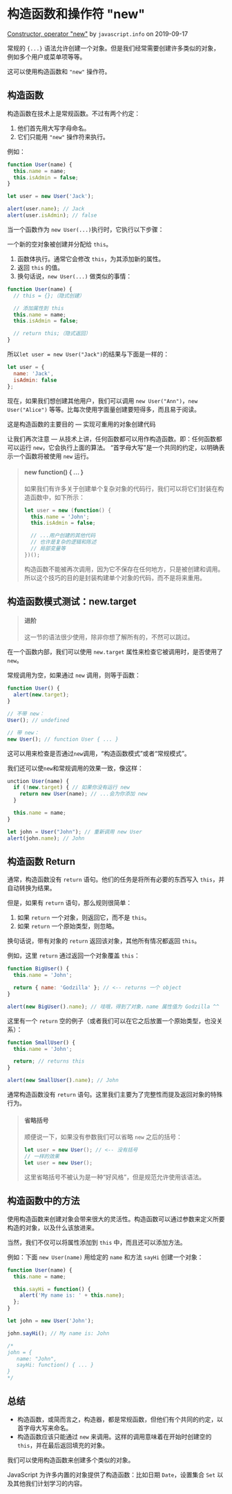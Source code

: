# 构造函数和操作符 "new"

[Constructor, operator "new"](https://javascript.info/constructor-new) by `javascript.info` on 2019-09-17

常规的 `{...}` 语法允许创建一个对象。但是我们经常需要创建许多类似的对象，例如多个用户或菜单项等等。

这可以使用构造函数和 `"new"` 操作符。

## 构造函数

构造函数在技术上是常规函数。不过有两个约定：

1. 他们首先用大写字母命名。
2. 它们只能用 `"new"` 操作符来执行。

例如：

```javascript
function User(name) {
  this.name = name;
  this.isAdmin = false;
}

let user = new User('Jack');

alert(user.name); // Jack
alert(user.isAdmin); // false
```

当一个函数作为 `new User(...)`执行时，它执行以下步骤：

一个新的空对象被创建并分配给 `this`。

1. 函数体执行。通常它会修改 `this`，为其添加新的属性。
2. 返回 `this` 的值。
3. 换句话说，`new User(...)` 做类似的事情：

```javascript
function User(name) {
  // this = {};（隐式创建）

  // 添加属性到 this
  this.name = name;
  this.isAdmin = false;

  // return this;（隐式返回）
}
```

所以`let user = new User("Jack")`的结果与下面是一样的：

```javascript
let user = {
  name: 'Jack',
  isAdmin: false
};
```

现在，如果我们想创建其他用户，我们可以调用 `new User("Ann")`，`new User("Alice")` 等等。比每次使用字面量创建要短得多，而且易于阅读。

这是构造函数的主要目的 — 实现可重用的对象创建代码

让我们再次注意 — 从技术上讲，任何函数都可以用作构造函数。即：任何函数都可以运行 `new`，它会执行上面的算法。 “首字母大写”是一个共同的约定，以明确表示一个函数将被使用 `new` 运行。

> #### new function() { ... }
>
> 如果我们有许多关于创建单个复杂对象的代码行，我们可以将它们封装在构造函数中，如下所示：
>
> ```javascript
> let user = new (function() {
>   this.name = 'John';
>   this.isAdmin = false;
>
>   // ...用户创建的其他代码
>   // 也许是复杂的逻辑和陈述
>   // 局部变量等
> })();
> ```
>
> 构造函数不能被再次调用，因为它不保存在任何地方，只是被创建和调用。所以这个技巧的目的是封装构建单个对象的代码，而不是将来重用。

## 构造函数模式测试：new.target

> #### 进阶
>
> 这一节的语法很少使用，除非你想了解所有的，不然可以跳过。

在一个函数内部，我们可以使用 `new.target` 属性来检查它被调用时，是否使用了 `new`。

常规调用为空，如果通过 `new` 调用，则等于函数：

```javascript
function User() {
  alert(new.target);
}

// 不带 new：
User(); // undefined

// 带 new：
new User(); // function User { ... }
```

这可以用来检查是否通过`new`调用，“构造函数模式”或者“常规模式”。

我们还可以使`new`和常规调用的效果一致，像这样：

```javascript
unction User(name) {
  if (!new.target) { // 如果你没有运行 new
    return new User(name); // ...会为你添加 new
  }

  this.name = name;
}

let john = User("John"); // 重新调用 new User
alert(john.name); // John
```

## 构造函数 Return

通常，构造函数没有 `return` 语句。他们的任务是将所有必要的东西写入 `this`，并自动转换为结果。

但是，如果有 `return` 语句，那么规则很简单：

1. 如果 `return` 一个对象，则返回它，而不是 `this`。
2. 如果 `return` 一个原始类型，则忽略。

换句话说，带有对象的 `return` 返回该对象，其他所有情况都返回 `this`。

例如，这里 `return` 通过返回一个对象覆盖 `this`：

```javascript
function BigUser() {
  this.name = 'John';

  return { name: 'Godzilla' }; // <-- returns 一个 object
}

alert(new BigUser().name); // 哇哦，得到了对象，name 属性值为 Godzilla ^^
```

这里有一个 `return` 空的例子（或者我们可以在它之后放置一个原始类型，也没关系）：

```javascript
function SmallUser() {
  this.name = 'John';

  return; // returns this
}

alert(new SmallUser().name); // John
```

通常构造函数没有 `return` 语句。这里我们主要为了完整性而提及返回对象的特殊行为。

> #### 省略括号
>
> 顺便说一下，如果没有参数我们可以省略 `new` 之后的括号：
>
> ```javascript
> let user = new User(); // <-- 没有括号
> // 一样的效果
> let user = new User();
> ```
>
> 这里省略括号不被认为是一种“好风格”，但是规范允许使用该语法。

## 构造函数中的方法

使用构造函数来创建对象会带来很大的灵活性。构造函数可以通过参数来定义所要构造的对象，以及什么该放进来。

当然，我们不仅可以将属性添加到 `this` 中，而且还可以添加方法。

例如：下面 `new User(name)` 用给定的 `name` 和方法 `sayHi` 创建一个对象：

```javascript
function User(name) {
  this.name = name;

  this.sayHi = function() {
    alert('My name is: ' + this.name);
  };
}

let john = new User('John');

john.sayHi(); // My name is: John

/*
john = {
   name: "John",
   sayHi: function() { ... }
}
*/
```

## 总结

- 构造函数，或简而言之，构造器，都是常规函数，但他们有个共同的约定，以首字母大写来命名。
- 构造函数应该只能通过 `new` 来调用。这样的调用意味着在开始时创建空的 `this`，并在最后返回填充的对象。

我们可以使用构造函数来创建多个类似的对象。

JavaScript 为许多内置的对象提供了构造函数：比如日期 `Date`，设置集合 `Set` 以及其他我们计划学习的内容。
